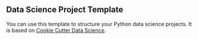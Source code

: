 ## Data Science Project Template

You can use this template to structure your Python data science projects. It is based on [Cookie Cutter Data Science](https://drivendata.github.io/cookiecutter-data-science/).


